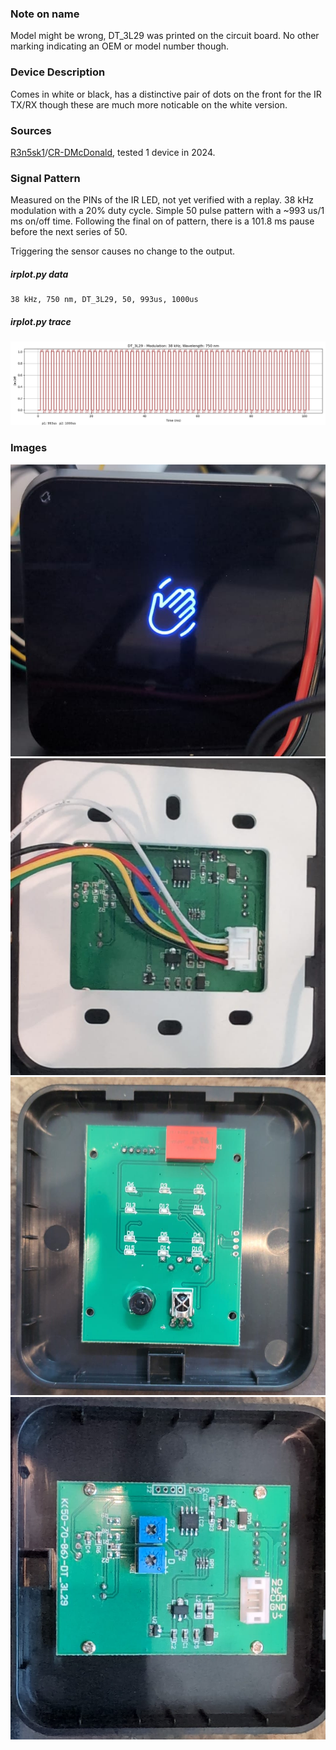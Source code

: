 ### Note on name

Model might be wrong, DT_3L29 was printed on the circuit board. No other marking indicating an OEM or model number though.

### Device Description

Comes in white or black, has a distinctive pair of dots on the front for the IR TX/RX though these are much more noticable on the white version.

### Sources

[R3n5sk1](https://twitter.com/R3n5k1)/[CR-DMcDonald](https://github.com/CR-DMcDonald), tested 1 device in 2024.

### Signal Pattern

Measured on the PINs of the IR LED, not yet verified with a replay. 38 kHz modulation with a 20% duty cycle. Simple 50 pulse pattern with a ~993 us/1 ms on/off time. Following the final on of pattern, there is a 101.8 ms pause before the next series of 50.

Triggering the sensor causes no change to the output.

##### irplot.py data
```
38 kHz, 750 nm, DT_3L29, 50, 993us, 1000us
```

##### irplot.py trace
![](irplot-py/dt_3l29.png)

### Images

![DT_3L29](img/dt_3l29/dt_3l29_front.png)
![DT_3L29](img/dt_3l29/dt_3l29_rear.png)
![DT_3L29](img/dt_3l29/dt_3l29_pcb_front.png)
![DT_3L29](img/dt_3l29/dt_3l29_pcb_rear.png)